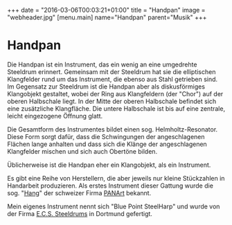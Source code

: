 +++
date = "2016-03-06T00:03:21+01:00"
title = "Handpan"
image = "webheader.jpg"
[menu.main]
    name="Handpan"
    parent="Musik"
+++

# Handpan

Die Handpan ist ein Instrument, das ein wenig an eine umgedrehte Steeldrum erinnert.
Gemeinsam mit der Steeldrum hat sie die elliptischen Klangfelder rund um das Instrument, die ebenso aus Stahl getrieben sind.
Im Gegensatz zur Steeldrum ist die Handpan aber als diskusförmiges Klangobjekt gestaltet, wobei der Ring aus Klangfeldern (der "Chor") auf der oberen Halbschale liegt. In der Mitte der oberen Halbschale befindet sich eine zusätzliche Klangfläche. Die untere Halbschale ist bis auf eine zentrale, leicht eingezogene Öffnung glatt.

Die Gesamtform des Instrumentes bildet einen sog. Helmholtz-Resonator. Diese Form sorgt dafür, dass die Schwingungen der angeschlagenen Flächen lange anhalten und dass sich die Klänge der angeschlagenen Klangfelder mischen und sich auch Obertöne bilden.

Üblicherweise ist die Handpan eher ein Klangobjekt, als ein Instrument. 

Es gibt eine Reihe von Herstellern, die aber jeweils nur kleine Stückzahlen in Handarbeit produzieren. Als erstes Instrument dieser Gattung wurde die sog. "[Hang](https://de.wikipedia.org/wiki/Hang_(Musikinstrument) "Hang (Musikinstrument)")" der schweizer Firma [PANArt](http://panart.ch "PANArt Hangbau AG") bekannt.

Mein eigenes Instrument nennt sich "Blue Point SteelHarp" und wurde von der Firma [E.C.S. Steeldrums](http://www.ecs-steeldrums.de/index_48.html) in Dortmund gefertigt.
